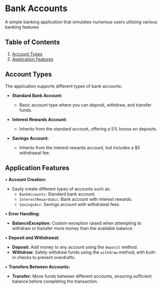 # Bank Accounts 
A simple banking application that simulates numerous users utilizing various banking features

## Table of Contents
1. [Account Types](#account-types)
2. [Application Features](#application-features)


## Account Types

The application supports different types of bank accounts:

- **Standard Bank Account:** 
  - Basic account type where you can deposit, withdraw, and transfer funds.
  
- **Interest Rewards Account:** 
  - Inherits from the standard account, offering a 5% bonus on deposits.
  
- **Savings Account:** 
  - Inherits from the interest rewards account, but includes a $5 withdrawal fee.


## Application Features

• **Account Creation:**
  - Easily create different types of accounts such as:
    - `BankAccounts`: Standard bank account.
    - `InterestRewardsAcc`: Bank account with interest rewards.
    - `SavingsAcc`: Savings account with withdrawal fees.

• **Error Handling:**
  - **BalanceException:** Custom exception raised when attempting to withdraw or transfer more money than the available balance.

• **Deposit and Withdrawal:**
  - **Deposit:** Add money to any account using the `deposit` method.
  - **Withdraw:** Safely withdraw funds using the `withdraw` method, with built-in checks to prevent overdrafts.

• **Transfers Between Accounts:**
  - **Transfer:** Move funds between different accounts, ensuring sufficient balance before completing the transaction.


